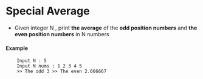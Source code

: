 # Special Average

- Given integer N , print **the average** of the **odd position numbers** and **the even position numbers** in N numbers 

#### Example
```
    Input N : 5
    Input N nums : 1 2 3 4 5
    >> The odd 3 >> The even 2.666667
```
